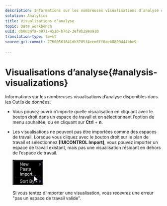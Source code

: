 ```yaml
---
description: Informations sur les nombreuses visualisations d’analyse disponibles dans les Outils de données.
solution: Analytics
title: Visualisations d’analyse
topic: Data workbench
uuid: db003afa-b971-4510-b762-3ef9b29e0910
translation-type: tm+mt
source-git-commit: 27600561841db3705f4eee6ff0aeb8890444bbc9

---
```



# Visualisations d’analyse{#analysis-visualizations}

Informations sur les nombreuses visualisations d’analyse disponibles dans les Outils de données.

* Vous pouvez ouvrir n’importe quelle visualisation en cliquant avec le bouton droit dans un espace de travail et en sélectionnant l’option de menu souhaitée, ou en cliquant sur **Ctrl** + **n**.

* Les visualisations ne peuvent pas être importées comme des espaces de travail. Lorsque vous cliquez avec le bouton droit sur le plan de travail et sélectionnez **[!UICONTROL Import]**, vous pouvez importer un espace de travail existant, mais pas une visualisation résidant en dehors de l’espace de travail.

   ![](assets/import_workspace.png)

   Si vous tentez d’importer une visualisation, vous recevrez une erreur &quot;pas un espace de travail valide&quot;.

